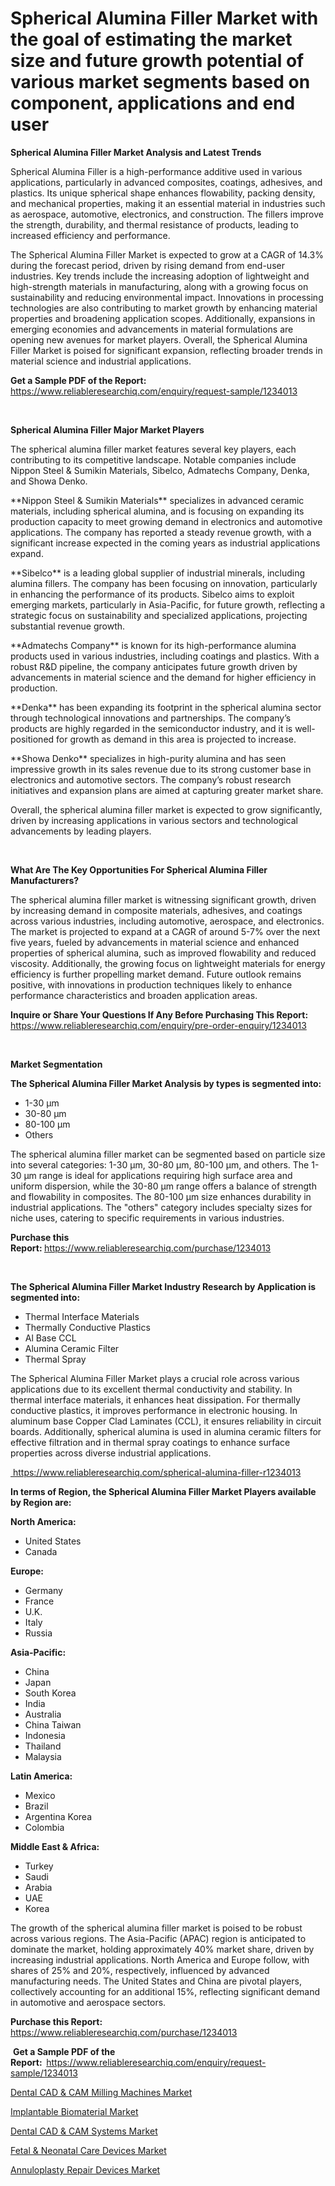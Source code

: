 <p><h1>Spherical Alumina Filler Market with the goal of estimating the market size and future growth potential of various market segments based on component, applications and end user</h1></p><p><strong>Spherical Alumina Filler Market Analysis and Latest Trends</strong></p>
<p><p>Spherical Alumina Filler is a high-performance additive used in various applications, particularly in advanced composites, coatings, adhesives, and plastics. Its unique spherical shape enhances flowability, packing density, and mechanical properties, making it an essential material in industries such as aerospace, automotive, electronics, and construction. The fillers improve the strength, durability, and thermal resistance of products, leading to increased efficiency and performance.</p><p>The Spherical Alumina Filler Market is expected to grow at a CAGR of 14.3% during the forecast period, driven by rising demand from end-user industries. Key trends include the increasing adoption of lightweight and high-strength materials in manufacturing, along with a growing focus on sustainability and reducing environmental impact. Innovations in processing technologies are also contributing to market growth by enhancing material properties and broadening application scopes. Additionally, expansions in emerging economies and advancements in material formulations are opening new avenues for market players. Overall, the Spherical Alumina Filler Market is poised for significant expansion, reflecting broader trends in material science and industrial applications.</p></p>
<p><strong>Get a Sample PDF of the Report:&nbsp;</strong> <a href="https://www.reliableresearchiq.com/enquiry/request-sample/1234013?utm_campaign=1404&utm_medium=2&utm_source=Github&utm_content=ia&utm_term=13102024&utm_id=spherical-alumina-filler">https://www.reliableresearchiq.com/enquiry/request-sample/1234013</a></p>
<p>&nbsp;</p>
<p><strong>Spherical Alumina Filler Major Market Players</strong></p>
<p><p>The spherical alumina filler market features several key players, each contributing to its competitive landscape. Notable companies include Nippon Steel & Sumikin Materials, Sibelco, Admatechs Company, Denka, and Showa Denko.</p><p>**Nippon Steel & Sumikin Materials** specializes in advanced ceramic materials, including spherical alumina, and is focusing on expanding its production capacity to meet growing demand in electronics and automotive applications. The company has reported a steady revenue growth, with a significant increase expected in the coming years as industrial applications expand.</p><p>**Sibelco** is a leading global supplier of industrial minerals, including alumina fillers. The company has been focusing on innovation, particularly in enhancing the performance of its products. Sibelco aims to exploit emerging markets, particularly in Asia-Pacific, for future growth, reflecting a strategic focus on sustainability and specialized applications, projecting substantial revenue growth.</p><p>**Admatechs Company** is known for its high-performance alumina products used in various industries, including coatings and plastics. With a robust R&D pipeline, the company anticipates future growth driven by advancements in material science and the demand for higher efficiency in production.</p><p>**Denka** has been expanding its footprint in the spherical alumina sector through technological innovations and partnerships. The company’s products are highly regarded in the semiconductor industry, and it is well-positioned for growth as demand in this area is projected to increase.</p><p>**Showa Denko** specializes in high-purity alumina and has seen impressive growth in its sales revenue due to its strong customer base in electronics and automotive sectors. The company’s robust research initiatives and expansion plans are aimed at capturing greater market share.</p><p>Overall, the spherical alumina filler market is expected to grow significantly, driven by increasing applications in various sectors and technological advancements by leading players.</p></p>
<p>&nbsp;</p>
<p><strong>What Are The Key Opportunities For Spherical Alumina Filler Manufacturers?</strong></p>
<p><p>The spherical alumina filler market is witnessing significant growth, driven by increasing demand in composite materials, adhesives, and coatings across various industries, including automotive, aerospace, and electronics. The market is projected to expand at a CAGR of around 5-7% over the next five years, fueled by advancements in material science and enhanced properties of spherical alumina, such as improved flowability and reduced viscosity. Additionally, the growing focus on lightweight materials for energy efficiency is further propelling market demand. Future outlook remains positive, with innovations in production techniques likely to enhance performance characteristics and broaden application areas.</p></p>
<p><strong>Inquire or Share Your Questions If Any Before Purchasing This Report:</strong> <a href="https://www.reliableresearchiq.com/enquiry/pre-order-enquiry/1234013?utm_campaign=1404&utm_medium=2&utm_source=Github&utm_content=ia&utm_term=13102024&utm_id=spherical-alumina-filler">https://www.reliableresearchiq.com/enquiry/pre-order-enquiry/1234013</a></p>
<p>&nbsp;</p>
<p><strong>Market Segmentation</strong></p>
<p><strong>The Spherical Alumina Filler Market Analysis by types is segmented into:</strong></p>
<p><ul><li>1-30 μm</li><li>30-80 μm</li><li>80-100 μm</li><li>Others</li></ul></p>
<p><p>The spherical alumina filler market can be segmented based on particle size into several categories: 1-30 μm, 30-80 μm, 80-100 μm, and others. The 1-30 μm range is ideal for applications requiring high surface area and uniform dispersion, while the 30-80 μm range offers a balance of strength and flowability in composites. The 80-100 μm size enhances durability in industrial applications. The "others" category includes specialty sizes for niche uses, catering to specific requirements in various industries.</p></p>
<p><strong>Purchase this Report:&nbsp;</strong><a href="https://www.reliableresearchiq.com/purchase/1234013?utm_campaign=1404&utm_medium=2&utm_source=Github&utm_content=ia&utm_term=13102024&utm_id=spherical-alumina-filler">https://www.reliableresearchiq.com/purchase/1234013</a></p>
<p>&nbsp;</p>
<p><strong>The Spherical Alumina Filler Market Industry Research by Application is segmented into:</strong></p>
<p><ul><li>Thermal Interface Materials</li><li>Thermally Conductive Plastics</li><li>Al Base CCL</li><li>Alumina Ceramic Filter</li><li>Thermal Spray</li></ul></p>
<p><p>The Spherical Alumina Filler Market plays a crucial role across various applications due to its excellent thermal conductivity and stability. In thermal interface materials, it enhances heat dissipation. For thermally conductive plastics, it improves performance in electronic housing. In aluminum base Copper Clad Laminates (CCL), it ensures reliability in circuit boards. Additionally, spherical alumina is used in alumina ceramic filters for effective filtration and in thermal spray coatings to enhance surface properties across diverse industrial applications.</p></p>
<p><a href="https://www.reliableresearchiq.com/spherical-alumina-filler-r1234013?utm_campaign=1404&utm_medium=2&utm_source=Github&utm_content=ia&utm_term=13102024&utm_id=spherical-alumina-filler">&nbsp;https://www.reliableresearchiq.com/spherical-alumina-filler-r1234013</a></p>
<p><strong>In terms of Region, the Spherical Alumina Filler Market Players available by Region are:</strong></p>
<p>
    <p> <strong> North America: </strong>
        <ul>
            <li>United States</li>
            <li>Canada</li>
        </ul>
        </p> 
    <p> <strong> Europe: </strong>
        <ul>
            <li>Germany</li>
            <li>France</li>
            <li>U.K.</li>
            <li>Italy</li>
            <li>Russia</li>
        </ul>
        </p> 
    <p> <strong> Asia-Pacific: </strong>
        <ul>
            <li>China</li>
            <li>Japan</li>
            <li>South Korea</li>
            <li>India</li>
            <li>Australia</li>
            <li>China Taiwan</li>
            <li>Indonesia</li>
            <li>Thailand</li>
            <li>Malaysia</li>
        </ul>
        </p> 
    <p> <strong> Latin America: </strong>
        <ul>
            <li>Mexico</li>
            <li>Brazil</li>
            <li>Argentina Korea</li>
            <li>Colombia</li>
        </ul>
        </p> 
    <p> <strong> Middle East & Africa: </strong>
        <ul>
            <li>Turkey</li>
            <li>Saudi</li>
            <li>Arabia</li>
            <li>UAE</li>
            <li>Korea</li>
        </ul>
    </p>
    </p>
<p><p>The growth of the spherical alumina filler market is poised to be robust across various regions. The Asia-Pacific (APAC) region is anticipated to dominate the market, holding approximately 40% market share, driven by increasing industrial applications. North America and Europe follow, with shares of 25% and 20%, respectively, influenced by advanced manufacturing needs. The United States and China are pivotal players, collectively accounting for an additional 15%, reflecting significant demand in automotive and aerospace sectors.</p></p>
<p><strong>Purchase this Report: </strong><a href="https://www.reliableresearchiq.com/purchase/1234013?utm_campaign=1404&utm_medium=2&utm_source=Github&utm_content=ia&utm_term=13102024&utm_id=spherical-alumina-filler">https://www.reliableresearchiq.com/purchase/1234013</a></p>
<p>&nbsp;<strong>Get a Sample PDF of the Report:&nbsp;&nbsp;</strong><a href="https://www.reliableresearchiq.com/enquiry/request-sample/1234013?utm_campaign=1404&utm_medium=2&utm_source=Github&utm_content=ia&utm_term=13102024&utm_id=spherical-alumina-filler">https://www.reliableresearchiq.com/enquiry/request-sample/1234013</a></p>
<p><strong></strong></p>
<p><p><a href="https://www.linkedin.com/pulse/market-insights-global-dental-cad-cam-milling-machines-forecast-si2ne?utm_campaign=1404&utm_medium=2&utm_source=Github&utm_content=ia&utm_term=13102024&utm_id=spherical-alumina-filler">Dental CAD & CAM Milling Machines Market</a></p><p><a href="https://www.linkedin.com/pulse/implantable-biomaterial-market-size-type-metals-metal-alloyssynthetic-umrme?utm_campaign=1404&utm_medium=2&utm_source=Github&utm_content=ia&utm_term=13102024&utm_id=spherical-alumina-filler">Implantable Biomaterial Market</a></p><p><a href="https://www.linkedin.com/pulse/dental-cad-cam-systems-market-innovations-trends-comprehensive-qszze?utm_campaign=1404&utm_medium=2&utm_source=Github&utm_content=ia&utm_term=13102024&utm_id=spherical-alumina-filler">Dental CAD & CAM Systems Market</a></p><p><a href="https://www.linkedin.com/pulse/fetal-neonatal-care-devices-market-consolidation-impact-structure-f49we?utm_campaign=1404&utm_medium=2&utm_source=Github&utm_content=ia&utm_term=13102024&utm_id=spherical-alumina-filler">Fetal & Neonatal Care Devices Market</a></p><p><a href="https://www.linkedin.com/pulse/annuloplasty-repair-devices-market-overview-forecast-2024-slqbe?utm_campaign=1404&utm_medium=2&utm_source=Github&utm_content=ia&utm_term=13102024&utm_id=spherical-alumina-filler">Annuloplasty Repair Devices Market</a></p></p>